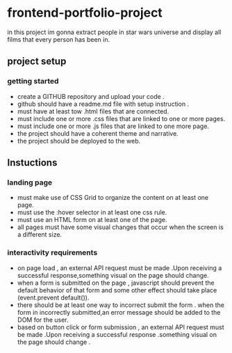 # frontend-portfolio-project
in this project im gonna extract people in star wars universe and display all films that every person has been in. 
## project setup 
### getting started 
 - create a GITHUB repository and upload your code .
- github should have a readme.md file with setup instruction .
- must have at least tow .html files that are connected.
- must include one or more .css files that are linked to one or more pages.
- must include one or more .js files that are linked to one more page.
- the project should have a coherent theme and narrative.
- the project should be deployed to the web.
## Instuctions 

### landing page
- must make use of CSS Grid to organize the content on at least one page.
- must use the :hover selector in at least one css rule.
- must use an HTML form on at least one of the page.
- all pages must have some visual changes that occur when the screen is a different size.

### interactivity requirements
- on page load , an external API request must be made .Upon receiving a successful response,something visual on the page should change.
- when a form is submitted on the page , javascript should prevent  the default behavior of that form and some other effect should take place (event.prevent default()).
- there should be at least one way to incorrect submit the form . when the form in incorrectly submitted,an error message should be added to the DOM for the user.
-  based on button click or form submission , an external API request must be made .Upon receiving a successful response .something visual on the page should change .  

